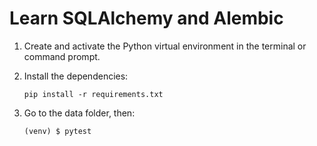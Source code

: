 # Learn SQLAlchemy and Alembic
1. Create and activate the Python virtual environment in the terminal or command prompt.
2. Install the dependencies:

   `pip install -r requirements.txt`
   
3. Go to the data folder, then:

    `(venv) $ pytest`
    



